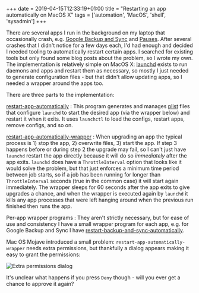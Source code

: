 +++
date = 2019-04-15T12:33:19+01:00
title = "Restarting an app automatically on MacOS X"
tags = ['automation', 'MacOS', 'shell', 'sysadmin']
+++

There are several apps I run in the background on my laptop that occasionally
crash, e.g. [Google Backup and
Sync](https://www.google.com/drive/download/backup-and-sync/) and
[Pauses](https://itunes.apple.com/ie/app/pauses/id481375590?mt=12).  After
several crashes that I didn't notice for a few days each, I'd had enough and
decided I needed tooling to automatically restart certain apps.  I searched for
existing tools but only found some blog posts about the problem, so I wrote my
own.  The implementation is relatively simple on MacOS X:
[launchd](https://developer.apple.com/library/archive/documentation/MacOSX/Conceptual/BPSystemStartup/Chapters/CreatingLaunchdJobs.html)
exists to run daemons and apps and restart them as necessary, so mostly I just
needed to generate configuration files - but that didn't allow updating apps,
so I needed a wrapper around the apps too.

There are three parts to the implementation:

[restart-app-automatically](https://github.com/tobinjt/bin/blob/master/restart-app-automatically)
: This program generates and manages
[plist](https://en.wikipedia.org/wiki/Property_list) files that configure
`launchd` to start the desired app (via the wrapper below) and restart it when
it exits.  It uses `launchctl` to load the configs, restart apps, remove
configs, and so on.

[restart-app-automatically-wrapper](https://github.com/tobinjt/bin/blob/master/restart-app-automatically-wrapper)
: When upgrading an app the typical process is 1) stop the app, 2) overwrite
files, 3) start the app.  If step 3 happens before or during step 2 the upgrade
may fail, so I can't just have `launchd` restart the app directly because it
will do so *immediately* after the app exits.  `launchd` does have a
`ThrottleInterval` option that looks like it would solve the problem, but that
just enforces a minimum time period between job starts, so if a job has been
running for longer than `ThrottleInterval` seconds (true in the common case) it
will start again immediately.  The wrapper sleeps for 60 seconds after the app
exits to give upgrades a chance, and when the wrapper is executed again by
`launchd` it kills any app processes that were left hanging around when the
previous run finished then runs the app.

Per-app wrapper programs
: They aren't strictly necessary, but for ease of use and consistency I have
a small wrapper program for each app, e.g. for Google Backup and Sync I have
[restart-backup-and-sync-automatically](https://github.com/tobinjt/bin/blob/master/restart-backup-and-sync-automatically).

Mac OS Mojave introduced a small problem: `restart-app-automatically-wrapper`
needs extra permissions, but thankfully a dialog appears making it easy to grant
the permissions:

![Extra permissions
dialog](/static/images/restart-app-automatically-wrapper_extra-permissions-dialog.png)

It's unclear what happens if you press `Deny` though - will you ever get a
chance to approve it again?

